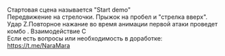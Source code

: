 Стартовая сцена называется "Start demo"<br />
Передвижение  на стрелочки. Прыжок на пробел и "стрелка вверх".   Удар Z.Повторное нажание во время анимации первой атаки проведет комбо .  Взаимодействие С<br />
Если есть вопросы или необходимость в доработке: https://t.me/NaraMara
